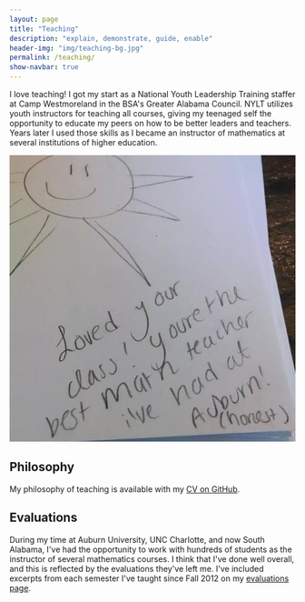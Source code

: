 ```yaml
---
layout: page
title: "Teaching"
description: "explain, demonstrate, guide, enable"
header-img: "img/teaching-bg.jpg"
permalink: /teaching/
show-navbar: true
---
```


I love teaching! I got my start as a National Youth Leadership Training
staffer at Camp Westmoreland in the BSA's Greater Alabama Council.
NYLT utilizes youth instructors for teaching all courses, giving my
teenaged self the opportunity to educate my peers on how to be
better leaders and teachers. Years later I used those skills as
I became an instructor of mathematics at several institutions of
higher education.

![Teaching Note](/img/teaching-note.jpg)

## Philosophy

My philosophy of teaching is available with my
[CV on GitHub](http://github.com/StevenClontz/cv).

## Evaluations

During my time at Auburn University, UNC Charlotte, and now
South Alabama, I've had the
opportunity to work with hundreds of students as the instructor of
several mathematics courses. I think that I've done well overall, and this
is reflected by the evaluations they've left me. I've included excerpts
from each semester I've taught since Fall 2012 on my
[evaluations page](/teaching/evaluations/).
